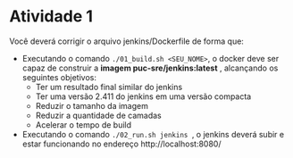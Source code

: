 # Atividade 1

Você deverá corrigir o arquivo jenkins/Dockerfile de forma que:

* Executando o comando `./01_build.sh <SEU_NOME>`, o docker deve ser capaz de construir a **imagem puc-sre/jenkins:latest** , alcançando os seguintes objetivos:
    *   Ter um resultado final similar do jenkins
    *   Ter uma versão 2.411 do jenkins em uma versão compacta
    *   Reduzir o tamanho da imagem
    *   Reduzir a quantidade de camadas
    *   Acelerar o tempo de build
* Executando o comando `./02_run.sh jenkins `, o jenkins deverá subir e estar funcionando no endereço http://localhost:8080/

